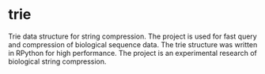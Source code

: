 # trie
Trie data structure for string compression. The project is used for fast query and compression of biological sequence data. The trie structure was written in RPython for high performance. The project is an experimental research of biological string compression.
